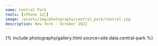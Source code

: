```yaml
---
name: Central Park
tools: [iPhone 12📱]
image: /assets/img/photography/central_park/central.jpg
description: New York - October 2022
---
```

<title>Central Park</title>
 <div class="container-fluid">
 <div class="row">

{% include photography/gallery.html source=site.data.central-park %}

</div>
</div>